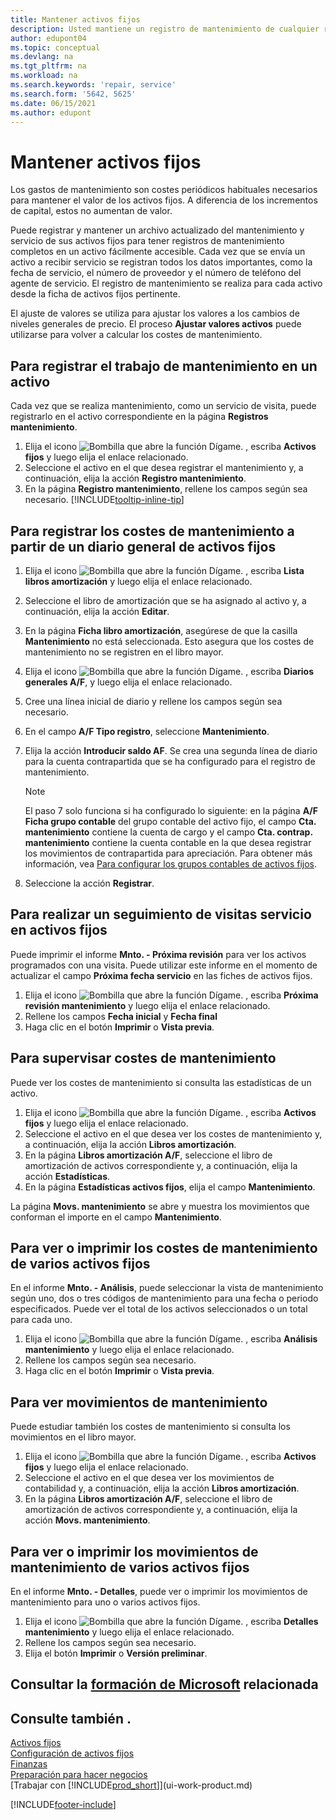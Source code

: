 ```yaml
---
title: Mantener activos fijos
description: Usted mantiene un registro de mantenimiento de cualquier reparación y servicio en un activo fijo para preservar el valor de ese activo fijo.
author: edupont04
ms.topic: conceptual
ms.devlang: na
ms.tgt_pltfrm: na
ms.workload: na
ms.search.keywords: 'repair, service'
ms.search.form: '5642, 5625'
ms.date: 06/15/2021
ms.author: edupont
---
```

# Mantener activos fijos

Los gastos de mantenimiento son costes periódicos habituales necesarios para mantener el valor de los activos fijos. A diferencia de los incrementos de capital, estos no aumentan de valor.

Puede registrar y mantener un archivo actualizado del mantenimiento y servicio de sus activos fijos para tener registros de mantenimiento completos en un activo fácilmente accesible. Cada vez que se envía un activo a recibir servicio se registran todos los datos importantes, como la fecha de servicio, el número de proveedor y el número de teléfono del agente de servicio. El registro de mantenimiento se realiza para cada activo desde la ficha de activos fijos pertinente.

El ajuste de valores se utiliza para ajustar los valores a los cambios de niveles generales de precio. El proceso **Ajustar valores activos** puede utilizarse para volver a calcular los costes de mantenimiento.

## Para registrar el trabajo de mantenimiento en un activo

Cada vez que se realiza mantenimiento, como un servicio de visita, puede registrarlo en el activo correspondiente en la página **Registros mantenimiento**.  

1. Elija el icono ![Bombilla que abre la función Dígame.](media/ui-search/search_small.png "Dígame qué desea hacer") , escriba **Activos fijos** y luego elija el enlace relacionado.  
2. Seleccione el activo en el que desea registrar el mantenimiento y, a continuación, elija la acción **Registro mantenimiento**.
3. En la página **Registro mantenimiento**, rellene los campos según sea necesario. [!INCLUDE[tooltip-inline-tip](includes/tooltip-inline-tip_md.md)]  

## Para registrar los costes de mantenimiento a partir de un diario general de activos fijos

1. Elija el icono ![Bombilla que abre la función Dígame.](media/ui-search/search_small.png "Dígame qué desea hacer") , escriba **Lista libros amortización** y luego elija el enlace relacionado.  
2. Seleccione el libro de amortización que se ha asignado al activo y, a continuación, elija la acción **Editar**.
3. En la página **Ficha libro amortización**, asegúrese de que la casilla **Mantenimiento** no está seleccionada. Esto asegura que los costes de mantenimiento no se registren en el libro mayor.
4. Elija el icono ![Bombilla que abre la función Dígame.](media/ui-search/search_small.png "Dígame qué desea hacer") , escriba **Diarios generales A/F**, y luego elija el enlace relacionado.  
5. Cree una línea inicial de diario y rellene los campos según sea necesario.
6. En el campo **A/F Tipo registro**, seleccione **Mantenimiento**.
7. Elija la acción **Introducir saldo AF**. Se crea una segunda línea de diario para la cuenta contrapartida que se ha configurado para el registro de mantenimiento.

    > [!NOTE]  
    >   El paso 7 solo funciona si ha configurado lo siguiente: en la página **A/F Ficha grupo contable** del grupo contable del activo fijo, el campo **Cta. mantenimiento** contiene la cuenta de cargo y el campo **Cta. contrap. mantenimiento** contiene la cuenta contable en la que desea registrar los movimientos de contrapartida para apreciación. Para obtener más información, vea [Para configurar los grupos contables de activos fijos](fa-how-setup-general.md#to-set-up-fixed-asset-posting-groups).
8. Seleccione la acción **Registrar**.

## Para realizar un seguimiento de visitas servicio en activos fijos

Puede imprimir el informe **Mnto. - Próxima revisión** para ver los activos programados con una visita. Puede utilizar este informe en el momento de actualizar el campo **Próxima fecha servicio** en las fiches de activos fijos.  

1. Elija el icono ![Bombilla que abre la función Dígame.](media/ui-search/search_small.png "Dígame qué desea hacer") , escriba **Próxima revisión mantenimiento** y luego elija el enlace relacionado.  
2. Rellene los campos **Fecha inicial** y **Fecha final**  
3. Haga clic en el botón **Imprimir** o **Vista previa**.

## Para supervisar costes de mantenimiento

Puede ver los costes de mantenimiento si consulta las estadísticas de un activo.  

1. Elija el icono ![Bombilla que abre la función Dígame.](media/ui-search/search_small.png "Dígame qué desea hacer") , escriba **Activos fijos** y luego elija el enlace relacionado.
2. Seleccione el activo en el que desea ver los costes de mantenimiento y, a continuación, elija la acción **Libros amortización**.
3. En la página **Libros amortización A/F**, seleccione el libro de amortización de activos correspondiente y, a continuación, elija la acción **Estadísticas**.
4. En la página **Estadísticas activos fijos**, elija el campo **Mantenimiento**.

La página **Movs. mantenimiento** se abre y muestra los movimientos que conforman el importe en el campo **Mantenimiento**.

## Para ver o imprimir los costes de mantenimiento de varios activos fijos

En el informe **Mnto. - Análisis**, puede seleccionar la vista de mantenimiento según uno, dos o tres códigos de mantenimiento para una fecha o periodo especificados. Puede ver el total de los activos seleccionados o un total para cada uno.

1. Elija el icono ![Bombilla que abre la función Dígame.](media/ui-search/search_small.png "Dígame qué desea hacer") , escriba **Análisis mantenimiento** y luego elija el enlace relacionado.
2. Rellene los campos según sea necesario.
3. Haga clic en el botón **Imprimir** o **Vista previa**.

## Para ver movimientos de mantenimiento

Puede estudiar también los costes de mantenimiento si consulta los movimientos en el libro mayor.  

1. Elija el icono ![Bombilla que abre la función Dígame.](media/ui-search/search_small.png "Dígame qué desea hacer") , escriba **Activos fijos** y luego elija el enlace relacionado.
2. Seleccione el activo en el que desea ver los movimientos de contabilidad y, a continuación, elija la acción **Libros amortización**.
3. En la página **Libros amortización A/F**, seleccione el libro de amortización de activos correspondiente y, a continuación, elija la acción **Movs. mantenimiento**.

## Para ver o imprimir los movimientos de mantenimiento de varios activos fijos

En el informe **Mnto. - Detalles**, puede ver o imprimir los movimientos de mantenimiento para uno o varios activos fijos.  

1. Elija el icono ![Bombilla que abre la función Dígame.](media/ui-search/search_small.png "Dígame qué desea hacer") , escriba **Detalles mantenimiento** y luego elija el enlace relacionado.
2. Rellene los campos según sea necesario.
3. Elija el botón **Imprimir** o **Versión preliminar**.

## Consultar la [formación de Microsoft](/training/paths/manage-fixed-assets-maintenance-insurances/) relacionada

## Consulte también .

[Activos fijos](fa-manage.md)  
[Configuración de activos fijos](fa-setup.md)  
[Finanzas](finance.md)  
[Preparación para hacer negocios](ui-get-ready-business.md)  
[Trabajar con [!INCLUDE[prod_short](includes/prod_short.md)]](ui-work-product.md)


[!INCLUDE[footer-include](includes/footer-banner.md)]
